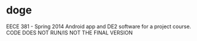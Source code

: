 doge
====
EECE 381 - Spring 2014
Android app and DE2 software for a project course.
CODE DOES NOT RUN/IS NOT THE FINAL VERSION
